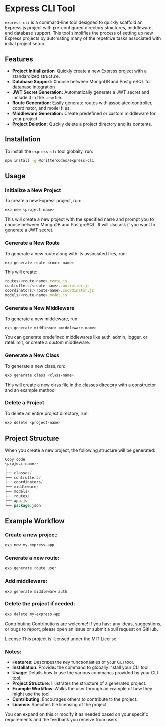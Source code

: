 # Express CLI Tool

`express-cli` is a command-line tool designed to quickly scaffold an Express.js project with pre-configured directory structures, middleware, and database support. This tool simplifies the process of setting up new Express projects by automating many of the repetitive tasks associated with initial project setup.

## Features

- **Project Initialization:** Quickly create a new Express project with a standardized structure.
- **Database Support:** Choose between MongoDB and PostgreSQL for database integration.
- **JWT Secret Generation:** Automatically generate a JWT secret and include it in the `.env` file.
- **Route Generation:** Easily generate routes with associated controller, coordinator, and model files.
- **Middleware Generation:** Create predefined or custom middleware for your project.
- **Project Deletion:** Quickly delete a project directory and its contents.

## Installation

To install the `express-cli` tool globally, run:

```bash
npm install -g @crittercodes/express-cli
```

## Usage

### Initialize a New Project
To create a new Express project, run:

```bash
exp new <project-name>
```
This will create a new project with the specified name and prompt you to choose between MongoDB and PostgreSQL. It will also ask if you want to generate a JWT secret.

###  Generate a New Route

To generate a new route along with its associated files, run:

```bash
exp generate route <route-name>
```

This will create:

```javascript
routes/<route-name>.route.js
controllers/<route-name>.controller.js
coordinators/<route-name>.coordinator.js
models/<route-name>.model.js
```

### Generate a New Middleware

To generate a new middleware, run:

```bash
exp generate middleware <middleware-name>
```

You can generate predefined middlewares like auth, admin, logger, or rateLimit, or create a custom middleware.

### Generate a New Class

To generate a new class, run:

```bash
exp generate class <class-name>
```

This will create a new class file in the classes directory with a constructor and an example method.

### Delete a Project

To delete an entire project directory, run:

```bash
exp delete <project-name>
```

## Project Structure

When you create a new project, the following structure will be generated:

```go
Copy code
<project-name>/
│
├── classes/
├── controllers/
├── coordinators/
├── middleware/
├── models/
├── routes/
├── app.js
└── package.json
```

## Example Workflow

### Create a new project:

```bash
exp new my-express-app
```

### Generate a new route:

```bash
exp generate route user
```

### Add middleware:

```bash
exp generate middleware auth
```

### Delete the project if needed:

```bash
exp delete my-express-app
```

Contributing
Contributions are welcome! If you have any ideas, suggestions, or bugs to report, please open an issue or submit a pull request on GitHub.

License
This project is licensed under the MIT License.

### Notes:

- **Features**: Describes the key functionalities of your CLI tool.
- **Installation**: Provides the command to globally install your CLI tool.
- **Usage**: Details how to use the various commands provided by your CLI tool.
- **Project Structure**: Illustrates the structure of a generated project.
- **Example Workflow**: Walks the user through an example of how they might use the tool.
- **Contributing**: Encourages others to contribute to the project.
- **License**: Specifies the licensing of the project.

You can expand on this or modify it as needed based on your specific requirements and the feedback you receive from users.